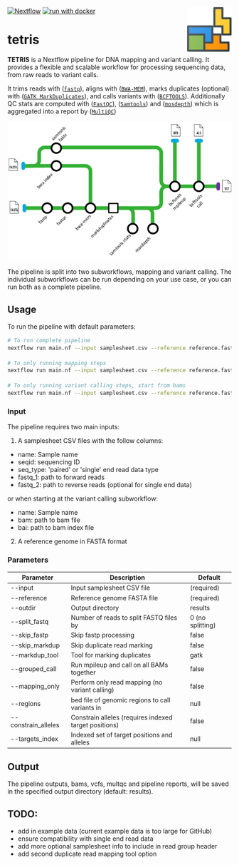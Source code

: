 [![Nextflow](https://img.shields.io/badge/nextflow%20DSL2-%E2%89%A523.04.0-23aa62.svg)](https://www.nextflow.io/)
[![run with docker](https://img.shields.io/badge/run%20with-docker-0db7ed?labelColor=000000&logo=docker)](https://www.docker.com/)
<img align="right" src="docs/images/tetris.png" height="100">
# tetris

**TETRIS** is a Nextflow pipeline for DNA mapping and variant calling. It provides a flexible and scalable workflow for processing sequencing data, from raw reads to variant calls.

It trims reads with ([`fastp`](https://github.com/OpenGene/fastp)), aligns with ([`BWA-MEM`](https://bio-bwa.sourceforge.net/)), marks duplicates (optional) with ([`GATK MarkDuplicates`](https://gatk.broadinstitute.org/hc/en-us/articles/21905036102043-MarkDuplicates-Picard)), and calls variants with ([`BCFTOOLS`](https://www.htslib.org/)). Additionally QC stats are computed with ([`FastQC`](https://www.bioinformatics.babraham.ac.uk/projects/fastqc/)), ([`Samtools`](https://www.htslib.org/)) and ([`mosdepth`](https://github.com/brentp/mosdepth)) which is aggregated into a report by ([`MultiQC`](http://multiqc.info/))


<img align="centre" src="docs/images/tetris-metro-map.png" width="700">

The pipeline is split into two subworkflows, mapping and variant calling. The individual subworkflows can be run depending on your use case, or you can run both as a complete pipeline.

## Usage
To run the pipeline with default parameters:

``` bash
# To run complete pipeline
nextflow run main.nf --input samplesheet.csv --reference reference.fasta

# To only running mapping steps
nextflow run main.nf --input samplesheet.csv --reference reference.fasta --mapping_only

# To only running variant calling steps, start from bams
nextflow run main.nf --input samplesheet.csv --reference reference.fasta --calling_only
```


### Input
The pipeline requires two main inputs:
1. A samplesheet CSV files with the follow columns:
- name: Sample name
- seqid: sequencing ID
- seq_type: 'paired' or 'single' end read data type
- fastq_1: path to forward reads
- fastq_2: path to reverse reads (optional for single end data)

or when starting at the variant calling subworkflow:
- name: Sample name
- bam: path to bam file
- bai: path to bam index file

2. A reference genome in FASTA format

### Parameters
| **Parameter**       | **Description**                                       | **Default**      |
|---------------------|-------------------------------------------------------|------------------|
| --input             | Input samplesheet CSV file                            | (required)       |
| --reference         | Reference genome FASTA file                           | (required)       |
| --outdir            | Output directory                                      | results          |
| --split_fastq       | Number of reads to split FASTQ files by               | 0 (no splitting) |
| --skip_fastp        | Skip fastp processing                                 | false            |
| --skip_markdup      | Skip duplicate read marking                           | false            |
| --markdup_tool      | Tool for marking duplicates                           | gatk             |
| --grouped_call      | Run mpileup and call on all BAMs together             | false            |
| --mapping_only      | Perform only read mapping (no variant calling)        | false            |
| --regions           | bed file of genomic regions to call variants in       | null             |
| --constrain_alleles | Constrain alleles (requires indexed target positions) | false            |
| --targets_index     | Indexed set of target positions and alleles           | null             |

## Output
The pipeline outputs, bams, vcfs, multqc and pipeline reports, will be saved in the specified output directory (default: results).


## TODO:

- add in example data (current example data is too large for GitHub)
- ensure compatibility with single end read data
- add more optional samplesheet info to include in read group header
- add second duplicate read mapping tool option

